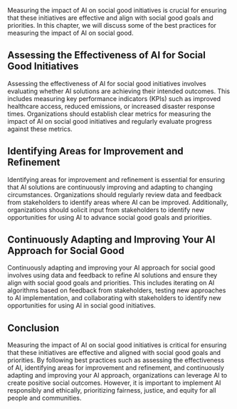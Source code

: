 
Measuring the impact of AI on social good initiatives is crucial for ensuring that these initiatives are effective and align with social good goals and priorities. In this chapter, we will discuss some of the best practices for measuring the impact of AI on social good.

Assessing the Effectiveness of AI for Social Good Initiatives
-------------------------------------------------------------

Assessing the effectiveness of AI for social good initiatives involves evaluating whether AI solutions are achieving their intended outcomes. This includes measuring key performance indicators (KPIs) such as improved healthcare access, reduced emissions, or increased disaster response times. Organizations should establish clear metrics for measuring the impact of AI on social good initiatives and regularly evaluate progress against these metrics.

Identifying Areas for Improvement and Refinement
------------------------------------------------

Identifying areas for improvement and refinement is essential for ensuring that AI solutions are continuously improving and adapting to changing circumstances. Organizations should regularly review data and feedback from stakeholders to identify areas where AI can be improved. Additionally, organizations should solicit input from stakeholders to identify new opportunities for using AI to advance social good goals and priorities.

Continuously Adapting and Improving Your AI Approach for Social Good
--------------------------------------------------------------------

Continuously adapting and improving your AI approach for social good involves using data and feedback to refine AI solutions and ensure they align with social good goals and priorities. This includes iterating on AI algorithms based on feedback from stakeholders, testing new approaches to AI implementation, and collaborating with stakeholders to identify new opportunities for using AI in social good initiatives.

Conclusion
----------

Measuring the impact of AI on social good initiatives is critical for ensuring that these initiatives are effective and aligned with social good goals and priorities. By following best practices such as assessing the effectiveness of AI, identifying areas for improvement and refinement, and continuously adapting and improving your AI approach, organizations can leverage AI to create positive social outcomes. However, it is important to implement AI responsibly and ethically, prioritizing fairness, justice, and equity for all people and communities.
